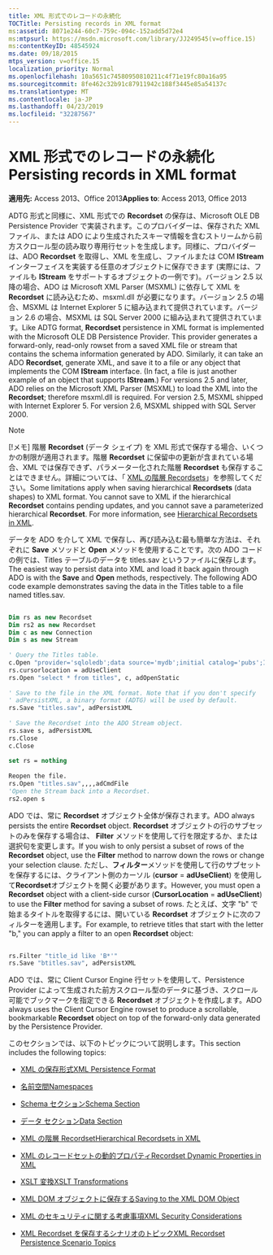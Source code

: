 ```yaml
---
title: XML 形式でのレコードの永続化
TOCTitle: Persisting records in XML format
ms:assetid: 8071e244-60c7-759c-094c-152add5d72e4
ms:mtpsurl: https://msdn.microsoft.com/library/JJ249545(v=office.15)
ms:contentKeyID: 48545924
ms.date: 09/18/2015
mtps_version: v=office.15
localization_priority: Normal
ms.openlocfilehash: 10a5651c74580950810211c4f71e19fc80a16a95
ms.sourcegitcommit: 8fe462c32b91c87911942c188f3445e85a54137c
ms.translationtype: MT
ms.contentlocale: ja-JP
ms.lasthandoff: 04/23/2019
ms.locfileid: "32287567"
---
```

# <a name="persisting-records-in-xml-format"></a><span data-ttu-id="3f4b5-102">XML 形式でのレコードの永続化</span><span class="sxs-lookup"><span data-stu-id="3f4b5-102">Persisting records in XML format</span></span>

<span data-ttu-id="3f4b5-103">**適用先:** Access 2013、Office 2013</span><span class="sxs-lookup"><span data-stu-id="3f4b5-103">**Applies to**: Access 2013, Office 2013</span></span>

<span data-ttu-id="3f4b5-p101">ADTG 形式と同様に、XML 形式での **Recordset** の保存は、Microsoft OLE DB Persistence Provider で実装されます。このプロバイダーは、保存された XML ファイル、または ADO により生成されたスキーマ情報を含むストリームから前方スクロール型の読み取り専用行セットを生成します。同様に、プロバイダーは、ADO **Recordset** を取得し、XML を生成し、ファイルまたは COM **IStream** インターフェイスを実装する任意のオブジェクトに保存できます (実際には、ファイルも **IStream** をサポートするオブジェクトの一例です)。バージョン 2.5 以降の場合、ADO は Microsoft XML Parser (MSXML) に依存して XML を **Recordset** に読み込むため、msxml.dll が必要になります。バージョン 2.5 の場合、MSXML は Internet Explorer 5 に組み込まれて提供されています。バージョン 2.6 の場合、MSXML は SQL Server 2000 に組み込まれて提供されています。</span><span class="sxs-lookup"><span data-stu-id="3f4b5-p101">Like ADTG format, **Recordset** persistence in XML format is implemented with the Microsoft OLE DB Persistence Provider. This provider generates a forward-only, read-only rowset from a saved XML file or stream that contains the schema information generated by ADO. Similarly, it can take an ADO **Recordset**, generate XML, and save it to a file or any object that implements the COM **IStream** interface. (In fact, a file is just another example of an object that supports **IStream**.) For versions 2.5 and later, ADO relies on the Microsoft XML Parser (MSXML) to load the XML into the **Recordset**; therefore msxml.dll is required. For version 2.5, MSXML shipped with Internet Explorer 5. For version 2.6, MSXML shipped with SQL Server 2000.</span></span>

> [!NOTE]
> <span data-ttu-id="3f4b5-p102">[!メモ] 階層 **Recordset** (データ シェイプ) を XML 形式で保存する場合、いくつかの制限が適用されます。階層 **Recordset** に保留中の更新が含まれている場合、XML では保存できず、パラメーター化された階層 **Recordset** も保存することはできません。詳細については、「 [XML の階層 Recordsets](hierarchical-recordsets-in-xml.md)」を参照してください。</span><span class="sxs-lookup"><span data-stu-id="3f4b5-p102">Some limitations apply when saving hierarchical **Recordsets** (data shapes) to XML format. You cannot save to XML if the hierarchical **Recordset** contains pending updates, and you cannot save a parameterized hierarchical **Recordset**. For more information, see [Hierarchical Recordsets in XML](hierarchical-recordsets-in-xml.md).</span></span>


<span data-ttu-id="3f4b5-p103">データを ADO を介して XML で保存し、再び読み込む最も簡単な方法は、それぞれに **Save** メソッドと **Open** メソッドを使用することです。次の ADO コードの例では、Titles テーブルのデータを titles.sav というファイルに保存します。</span><span class="sxs-lookup"><span data-stu-id="3f4b5-p103">The easiest way to persist data into XML and load it back again through ADO is with the **Save** and **Open** methods, respectively. The following ADO code example demonstrates saving the data in the Titles table to a file named titles.sav.</span></span>

```vb 
 
Dim rs as new Recordset 
Dim rs2 as new Recordset 
Dim c as new Connection 
Dim s as new Stream 
 
' Query the Titles table. 
c.Open "provider='sqloledb';data source='mydb';initial catalog='pubs';Integrated Security='SSPI'" 
rs.cursorlocation = adUseClient 
rs.Open "select * from titles", c, adOpenStatic 
 
' Save to the file in the XML format. Note that if you don't specify 
' adPersistXML, a binary format (ADTG) will be used by default. 
rs.Save "titles.sav", adPersistXML 
 
' Save the Recordset into the ADO Stream object. 
rs.save s, adPersistXML 
rs.Close 
c.Close 
 
set rs = nothing 
 
Reopen the file. 
rs.Open "titles.sav",,,,adCmdFile 
'Open the Stream back into a Recordset. 
rs2.open s 
```

<span data-ttu-id="3f4b5-115">ADO では、常に **Recordset** オブジェクト全体が保存されます。</span><span class="sxs-lookup"><span data-stu-id="3f4b5-115">ADO always persists the entire **Recordset** object.</span></span> <span data-ttu-id="3f4b5-116">**Recordset** オブジェクトの行のサブセットのみを保存する場合は、 **Filter** メソッドを使用して行を限定するか、または選択句を変更します。</span><span class="sxs-lookup"><span data-stu-id="3f4b5-116">If you wish to only persist a subset of rows of the **Recordset** object, use the **Filter** method to narrow down the rows or change your selection clause.</span></span> <span data-ttu-id="3f4b5-117">ただし、**フィルター**メソッドを使用して行のサブセットを保存するには、クライアント側のカーソル (**cursor** = **adUseClient**) を使用して**Recordset**オブジェクトを開く必要があります。</span><span class="sxs-lookup"><span data-stu-id="3f4b5-117">However, you must open a **Recordset** object with a client-side cursor (**CursorLocation** = **adUseClient**) to use the **Filter** method for saving a subset of rows.</span></span> <span data-ttu-id="3f4b5-118">たとえば、文字 "b" で始まるタイトルを取得するには、開いている **Recordset** オブジェクトに次のフィルターを適用します。</span><span class="sxs-lookup"><span data-stu-id="3f4b5-118">For example, to retrieve titles that start with the letter "b," you can apply a filter to an open **Recordset** object:</span></span>

```vb 
 
rs.Filter "title_id like 'B*'" 
rs.Save "btitles.sav", adPersistXML 
```

<span data-ttu-id="3f4b5-119">ADO では、常に Client Cursor Engine 行セットを使用して、Persistence Provider によって生成された前方スクロール型のデータに基づき、スクロール可能でブックマークを指定できる **Recordset** オブジェクトを作成します。</span><span class="sxs-lookup"><span data-stu-id="3f4b5-119">ADO always uses the Client Cursor Engine rowset to produce a scrollable, bookmarkable **Recordset** object on top of the forward-only data generated by the Persistence Provider.</span></span>

<span data-ttu-id="3f4b5-120">このセクションでは、以下のトピックについて説明します。</span><span class="sxs-lookup"><span data-stu-id="3f4b5-120">This section includes the following topics:</span></span>

- [<span data-ttu-id="3f4b5-121">XML の保存形式</span><span class="sxs-lookup"><span data-stu-id="3f4b5-121">XML Persistence Format</span></span>](xml-persistence-format.md)

- [<span data-ttu-id="3f4b5-122">名前空間</span><span class="sxs-lookup"><span data-stu-id="3f4b5-122">Namespaces</span></span>](namespaces.md)

- [<span data-ttu-id="3f4b5-123">Schema セクション</span><span class="sxs-lookup"><span data-stu-id="3f4b5-123">Schema Section</span></span>](schema-section.md)

- [<span data-ttu-id="3f4b5-124">データ セクション</span><span class="sxs-lookup"><span data-stu-id="3f4b5-124">Data Section</span></span>](data-section.md)

- [<span data-ttu-id="3f4b5-125">XML の階層 Recordset</span><span class="sxs-lookup"><span data-stu-id="3f4b5-125">Hierarchical Recordsets in XML</span></span>](hierarchical-recordsets-in-xml.md)

- [<span data-ttu-id="3f4b5-126">XML のレコードセットの動的プロパティ</span><span class="sxs-lookup"><span data-stu-id="3f4b5-126">Recordset Dynamic Properties in XML</span></span>](recordset-dynamic-properties-in-xml.md)

- [<span data-ttu-id="3f4b5-127">XSLT 変換</span><span class="sxs-lookup"><span data-stu-id="3f4b5-127">XSLT Transformations</span></span>](xslt-transformations.md)

- [<span data-ttu-id="3f4b5-128">XML DOM オブジェクトに保存する</span><span class="sxs-lookup"><span data-stu-id="3f4b5-128">Saving to the XML DOM Object</span></span>](saving-to-the-xml-dom-object.md)

- [<span data-ttu-id="3f4b5-129">XML のセキュリティに関する考慮事項</span><span class="sxs-lookup"><span data-stu-id="3f4b5-129">XML Security Considerations</span></span>](xml-security-considerations.md)

- [<span data-ttu-id="3f4b5-130">XML Recordset を保存するシナリオのトピック</span><span class="sxs-lookup"><span data-stu-id="3f4b5-130">XML Recordset Persistence Scenario Topics</span></span>](xml-recordset-persistence-scenario.md)
